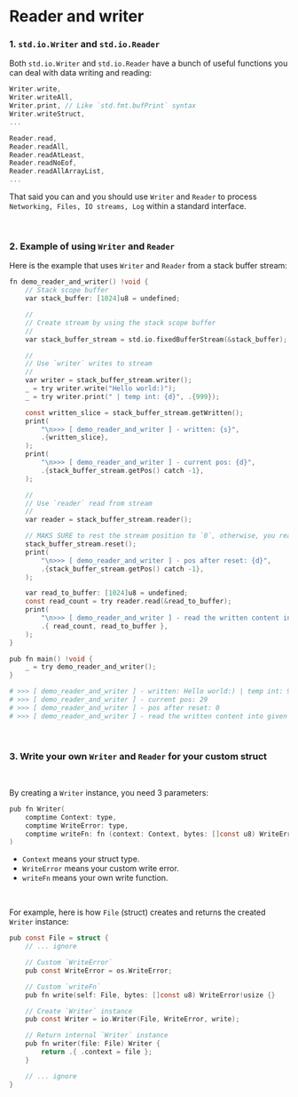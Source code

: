# Reader and writer

### 1. `std.io.Writer` and `std.io.Reader`

Both `std.io.Writer` and `std.io.Reader` have a bunch of useful functions you
can deal with data writing and reading:

```c
Writer.write,
Writer.writeAll,
Writer.print, // Like `std.fmt.bufPrint` syntax
Writer.writeStruct,
...

Reader.read,
Reader.readAll,
Reader.readAtLeast,
Reader.readNoEof,
Reader.readAllArrayList,
...
```

That said you can and you should use `Writer` and `Reader` to process
`Networking, Files, IO streams, Log` within a standard interface.

</br>


### 2. Example of using `Writer` and `Reader`

Here is the example that uses `Writer` and `Reader` from a stack buffer stream:

```c
fn demo_reader_and_writer() !void {
    // Stack scope buffer
    var stack_buffer: [1024]u8 = undefined;

    //
    // Create stream by using the stack scope buffer
    //
    var stack_buffer_stream = std.io.fixedBufferStream(&stack_buffer);

    //
    // Use `writer` writes to stream
    //
    var writer = stack_buffer_stream.writer();
    _ = try writer.write("Hello world:)");
    _ = try writer.print(" | temp int: {d}", .{999});

    const written_slice = stack_buffer_stream.getWritten();
    print(
        "\n>>> [ demo_reader_and_writer ] - written: {s}",
        .{written_slice},
    );
    print(
        "\n>>> [ demo_reader_and_writer ] - current pos: {d}",
        .{stack_buffer_stream.getPos() catch -1},
    );

    //
    // Use `reader` read from stream
    //
    var reader = stack_buffer_stream.reader();

    // MAKS SURE to rest the stream position to `0`, otherwise, you read nothing!!!
    stack_buffer_stream.reset();
    print(
        "\n>>> [ demo_reader_and_writer ] - pos after reset: {d}",
        .{stack_buffer_stream.getPos() catch -1},
    );

    var read_to_buffer: [1024]u8 = undefined;
    const read_count = try reader.read(&read_to_buffer);
    print(
        "\n>>> [ demo_reader_and_writer ] - read the written content into given buffer, read count: {d}, content: {s}",
        .{ read_count, read_to_buffer },
    );
}

pub fn main() !void {
    _ = try demo_reader_and_writer();
}
```

```bash
# >>> [ demo_reader_and_writer ] - written: Hello world:) | temp int: 999
# >>> [ demo_reader_and_writer ] - current pos: 29
# >>> [ demo_reader_and_writer ] - pos after reset: 0
# >>> [ demo_reader_and_writer ] - read the written content into given buffer, read count: 1024, content: Hello world:) | temp int: 999
```

</br>


### 3. Write your own `Writer` and `Reader` for your custom struct

</br>

By creating a `Writer` instance, you need 3 parameters:

```c
pub fn Writer(
    comptime Context: type,
    comptime WriteError: type,
    comptime writeFn: fn (context: Context, bytes: []const u8) WriteError!usize,
)
```

- `Context` means your struct type.
- `WriteError` means your custom write error.
- `writeFn` means your own write function.

</br>

For example, here is how `File` (struct) creates and returns the created `Writer`
instance:

```c
pub const File = struct {
    // ... ignore

    // Custom `WriteError`
    pub const WriteError = os.WriteError;

    // Custom `writeFn`
    pub fn write(self: File, bytes: []const u8) WriteError!usize {}

    // Create `Writer` instance
    pub const Writer = io.Writer(File, WriteError, write);

    // Return internal `Writer` instance
    pub fn writer(file: File) Writer {
        return .{ .context = file };
    }

    // ... ignore
}
```

</br>

